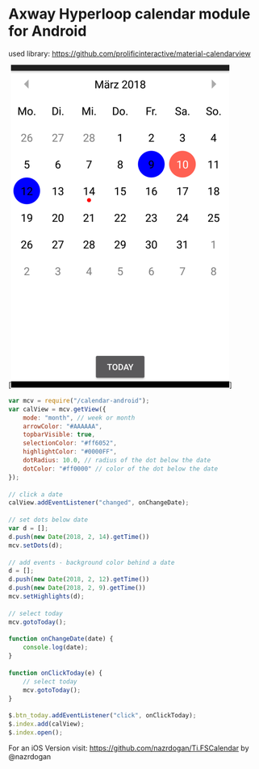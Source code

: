 # Axway Hyperloop calendar module for Android

used library: <https://github.com/prolificinteractive/material-calendarview>

[![demo](demo.png)]

```javascript
var mcv = require("/calendar-android");
var calView = mcv.getView({
	mode: "month", // week or month
	arrowColor: "#AAAAAA",
	topbarVisible: true,
	selectionColor: "#ff6052",
	highlightColor: "#0000FF",
	dotRadius: 10.0, // radius of the dot below the date
	dotColor: "#ff0000" // color of the dot below the date
});

// click a date
calView.addEventListener("changed", onChangeDate);

// set dots below date
var d = [];
d.push(new Date(2018, 2, 14).getTime())
mcv.setDots(d);

// add events - background color behind a date
d = [];
d.push(new Date(2018, 2, 12).getTime())
d.push(new Date(2018, 2, 9).getTime())
mcv.setHighlights(d);

// select today
mcv.gotoToday();

function onChangeDate(date) {
	console.log(date);
}

function onClickToday(e) {
	// select today
	mcv.gotoToday();
}

$.btn_today.addEventListener("click", onClickToday);
$.index.add(calView);
$.index.open();

```

For an iOS Version visit: https://github.com/nazrdogan/Ti.FSCalendar by @nazrdogan
